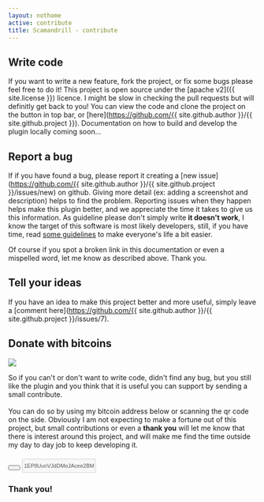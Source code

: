 ```yaml
---
layout: nothome
active: contribute
title: Scamandrill - contribute
---
```


## Write code

If you want to write a new feature, fork the project, or fix some bugs please feel free to do it! This project is open source under the 
[apache v2]({{ site.license }}) licence. I might be slow in checking the pull requests but will definitly get back to you! You can view the code and clone the project on the button in top bar, or 
[here](https://github.com/{{ site.github.author }}/{{ site.github.project }}). Documentation on how to build and develop the plugin locally coming soon...

## Report a bug

If if you have found a bug, please report it creating a [new issue](https://github.com/{{ site.github.author }}/{{ site.github.project }}/issues/new) on github. Giving more detail (ex: adding a screenshot and description) helps to find the problem. 
Reporting issues when they happen helps make this plugin better, and we appreciate the time it takes to give us this information. As guideline please don't simply write <strong>it doesn't work</strong>, I know the target of this software is most likely developers, still, 
if you have time, read [some guidelines](http://www.chiark.greenend.org.uk/~sgtatham/bugs.html) to make everyone's life a bit easier. 

Of course if you spot a broken link in this documentation or even a mispelled word, let me know as described above. Thank you.

## Tell your ideas 

If you have an idea to make this project better and more useful, simply leave a [comment here](https://github.com/{{ site.github.author }}/{{ site.github.project }}/issues/7). 

## Donate with bitcoins

<div class="row">
  <div class="col-md-3">
    <img src="http://blockchain.info/qr?data=1EP8UunVJdDMoJAcee2BMR5ou6qxQEgPcF&amp;size=200" class="img-thumbnail">
    </div>
    <div class="col-md-8"><p>So if you can't or don't want to write code, didn't find any bug, but you still like the plugin and
you think that it is useful you can support by sending a small contribute. <br/><br/> You can do so by using my bitcoin address below or scanning the qr code on the side. Obviously I am not expecting to 
make a fortune out of this project, but small contributions or even a <strong>thank you</strong> will let me know that there is 
interest around this project, and will make me find the time outside my day to day job to keep developing it.</p>

<div class="input-group" style="width: 270px;margin-bottom:10px;margin-top:20px;" >
        <span class="input-group-btn">
        <button class="btn btn-default" type="button" title="Copy public key to clipboard" style="padding: 3px 10px;;"><i class="fa fa-bitcoin"></i></button>
        </span>
<input disabled type="text" class="form-control" style="padding: 4px 2px;font-size: 11px; height: 28px;" value="1EP8UunVJdDMoJAcee2BMR5ou6qxQEgPcF">
</div>
<h3>Thank you!</h3>
</div>
</div>
